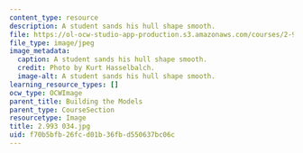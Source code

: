 ```yaml
---
content_type: resource
description: A student sands his hull shape smooth.
file: https://ol-ocw-studio-app-production.s3.amazonaws.com/courses/2-993-special-topics-in-mechanical-engineering-the-art-and-science-of-boat-design-january-iap-2007/f70b5bfb26fcd01b36fbd550637bc06c_2993034.jpg
file_type: image/jpeg
image_metadata:
  caption: A student sands his hull shape smooth.
  credit: Photo by Kurt Hasselbalch.
  image-alt: A student sands his hull shape smooth.
learning_resource_types: []
ocw_type: OCWImage
parent_title: Building the Models
parent_type: CourseSection
resourcetype: Image
title: 2.993 034.jpg
uid: f70b5bfb-26fc-d01b-36fb-d550637bc06c
---
```


